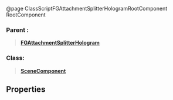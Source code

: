 @page ClassScriptFGAttachmentSplitterHologramRootComponent RootComponent
### Parent :
<b><a href="_class_script_f_g_attachment_splitter_hologram.html"><blockquote>FGAttachmentSplitterHologram</blockquote></a></b>
### Class:
<b><a href="_class_script_scene_component.html"><blockquote>SceneComponent</blockquote></a></b>
## Properties
